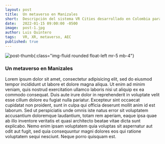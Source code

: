 ```yaml
---
layout: post
title:  Un metaverso en Manizales
short:  Descripción del sistema VR Cities desarrollado en Colombia para visualizar las ciudades del futuro.
date:   2022-01-15 09:00:00 -0500
image:  post-1.jpg
author: Luis Quintero
tags:   VR, XR, metaverso, AEC
published: true
---
```


![post-thumb]({{site.baseurl}}/assets/images/blog/post-1.jpg){:class="img-fluid rounded float-left mr-5 mb-4"}

### Un metaverso en Manizales

Lorem ipsum dolor sit amet, consectetur adipisicing elit, sed do eiusmod tempor incididunt ut labore et dolore magna aliqua. Ut enim ad minim veniam, quis nostrud exercitation ullamco laboris nisi ut aliquip ex ea commodo consequat. Duis aute irure dolor in reprehenderit in voluptate velit esse cillum dolore eu fugiat nulla pariatur. Excepteur sint occaecat cupidatat non proident, sunt in culpa qui officia deserunt mollit anim id est laborum. Sed ut perspiciatis unde omnis iste natus error sit voluptatem accusantium doloremque laudantium, totam rem aperiam, eaque ipsa quae ab illo inventore veritatis et quasi architecto beatae vitae dicta sunt explicabo. Nemo enim ipsam voluptatem quia voluptas sit aspernatur aut odit aut fugit, sed quia consequuntur magni dolores eos qui ratione voluptatem sequi nesciunt. Neque porro quisquam est.
